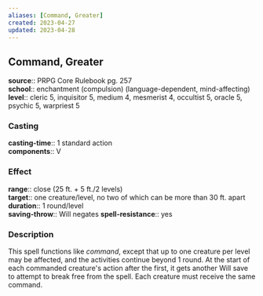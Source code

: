 ```yaml
---
aliases: [Command, Greater]
created: 2023-04-27
updated: 2023-04-28
---
```


## Command, Greater

**source**:: PRPG Core Rulebook pg. 257  
**school**:: enchantment (compulsion) (language-dependent, mind-affecting)
**level**:: cleric 5, inquisitor 5, medium 4, mesmerist 4, occultist 5, oracle 5, psychic 5, warpriest 5

### Casting

**casting-time**:: 1 standard action  
**components**:: V

### Effect

**range**:: close (25 ft. + 5 ft./2 levels)  
**target**:: one creature/level, no two of which can be more than 30 ft. apart  
**duration**:: 1 round/level  
**saving-throw**:: Will negates
**spell-resistance**:: yes

### Description

This spell functions like *command*, except that up to one creature per level may be affected, and the activities continue beyond 1 round. At the start of each commanded creature's action after the first, it gets another Will save to attempt to break free from the spell. Each creature must receive the same command.
